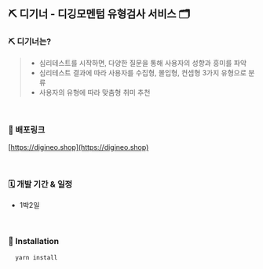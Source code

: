 ## ⛏ 디기너 - 디깅모멘텀 유형검사 서비스 🗂

### ⛏ 디기너는?
> - 심리테스트를 시작하면, 다양한 질문을 통해 사용자의 성향과 흥미를 파악
> - 심리테스트 결과에 따라 사용자를 수집형, 몰입형, 컨셉형  3가지 유형으로 분류
> - 사용자의 유형에 따라 맞춤형 취미 추천

<br />

### 🚀 배포링크
 [https://digineo.shop](https://digineo.shop)

 <br />

### 🗓 개발 기간 & 일정

- 1박2일

<br />

### 🔧 Installation

```bash
  yarn install
```

<br />

